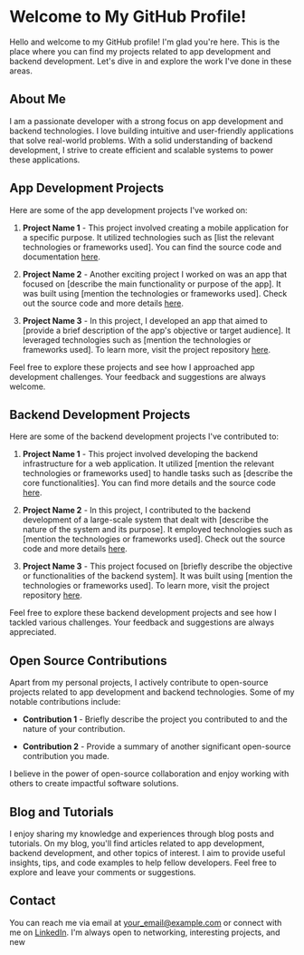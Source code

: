 # Welcome to My GitHub Profile!

Hello and welcome to my GitHub profile! I'm glad you're here. This is the place where you can find my projects related to app development and backend development. Let's dive in and explore the work I've done in these areas.

## About Me

I am a passionate developer with a strong focus on app development and backend technologies. I love building intuitive and user-friendly applications that solve real-world problems. With a solid understanding of backend development, I strive to create efficient and scalable systems to power these applications.

## App Development Projects

Here are some of the app development projects I've worked on:

1. **Project Name 1** - This project involved creating a mobile application for a specific purpose. It utilized technologies such as [list the relevant technologies or frameworks used]. You can find the source code and documentation [here](link_to_project1).

2. **Project Name 2** - Another exciting project I worked on was an app that focused on [describe the main functionality or purpose of the app]. It was built using [mention the technologies or frameworks used]. Check out the source code and more details [here](link_to_project2).

3. **Project Name 3** - In this project, I developed an app that aimed to [provide a brief description of the app's objective or target audience]. It leveraged technologies such as [mention the technologies or frameworks used]. To learn more, visit the project repository [here](link_to_project3).

Feel free to explore these projects and see how I approached app development challenges. Your feedback and suggestions are always welcome.

## Backend Development Projects

Here are some of the backend development projects I've contributed to:

1. **Project Name 1** - This project involved developing the backend infrastructure for a web application. It utilized [mention the relevant technologies or frameworks used] to handle tasks such as [describe the core functionalities]. You can find more details and the source code [here](link_to_project1).

2. **Project Name 2** - In this project, I contributed to the backend development of a large-scale system that dealt with [describe the nature of the system and its purpose]. It employed technologies such as [mention the technologies or frameworks used]. Check out the source code and more details [here](link_to_project2).

3. **Project Name 3** - This project focused on [briefly describe the objective or functionalities of the backend system]. It was built using [mention the technologies or frameworks used]. To learn more, visit the project repository [here](link_to_project3).

Feel free to explore these backend development projects and see how I tackled various challenges. Your feedback and suggestions are always appreciated.

## Open Source Contributions

Apart from my personal projects, I actively contribute to open-source projects related to app development and backend technologies. Some of my notable contributions include:

- **Contribution 1** - Briefly describe the project you contributed to and the nature of your contribution.

- **Contribution 2** - Provide a summary of another significant open-source contribution you made.

I believe in the power of open-source collaboration and enjoy working with others to create impactful software solutions.

## Blog and Tutorials

I enjoy sharing my knowledge and experiences through blog posts and tutorials. On my blog, you'll find articles related to app development, backend development, and other topics of interest. I aim to provide useful insights, tips, and code examples to help fellow developers. Feel free to explore and leave your comments or suggestions.

## Contact

You can reach me via email at [your_email@example.com](mailto:your_email@example.com) or connect with me on [LinkedIn](https://www.linkedin.com/in/your_profile). I'm always open to networking, interesting projects, and new
